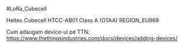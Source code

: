 #LoRa_Cubecell

Heltec Cubecell HTCC-AB01 Class A (OTAA) REGION_EU868

Cum adaugam device-ul pe TTN: https://www.thethingsindustries.com/docs/devices/adding-devices/
